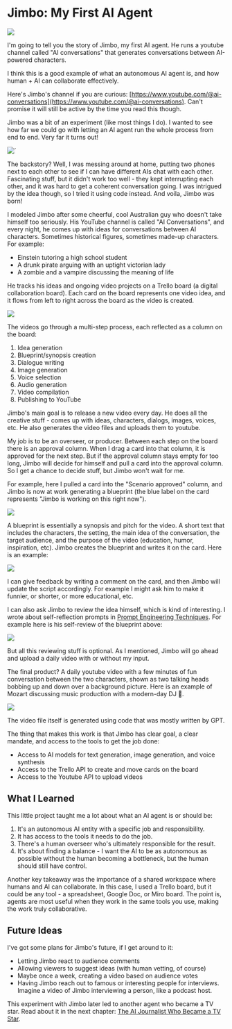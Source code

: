 # Jimbo: My First AI Agent

![](../.gitbook/assets/470-jimbo.png)

I'm going to tell you the story of Jimbo, my first AI agent. He runs a youtube channel called "AI conversations" that generates conversations between AI-powered characters.

I think this is a good example of what an autonomous AI agent is, and how human + AI can collaborate effectively.

Here's Jimbo's channel if you are curious: [https://www.youtube.com/@ai-conversations](https://www.youtube.com/@ai-conversations). Can't promise it will still be active by the time you read this though.

Jimbo was a bit of an experiment (like most things I do). I wanted to see how far we could go with letting an AI agent run the whole process from end to end. Very far it turns out!

![´](../.gitbook/assets/470-jimbos-channel.png)

The backstory? Well, I was messing around at home, putting two phones next to each other to see if I can have different AIs chat with each other. Fascinating stuff, but it didn't work too well - they kept interrupting each other, and it was hard to get a coherent conversation going. I was intrigued by the idea though, so I tried it using code instead. And voila, Jimbo was born!

I modeled Jimbo after some cheerful, cool Australian guy who doesn't take himself too seriously. His YouTube channel is called "AI Conversations", and every night, he comes up with ideas for conversations between AI characters. Sometimes historical figures, sometimes made-up characters. For example:

- Einstein tutoring a high school student
- A drunk pirate arguing with an uptight victorian lady
- A zombie and a vampire discussing the meaning of life

He tracks his ideas and ongoing video projects on a Trello board (a digital collaboration board). Each card on the board represents one video idea, and it flows from left to right across the board as the video is created.

![](../.gitbook/assets/470-trello.png)

The videos go through a multi-step process, each reflected as a column on the board:

1. Idea generation
2. Blueprint/synopsis creation
3. Dialogue writing
4. Image generation
5. Voice selection
6. Audio generation
7. Video compilation
8. Publishing to YouTube

Jimbo's main goal is to release a new video every day. He does all the creative stuff - comes up with ideas, characters, dialogs, images, voices, etc. He also generates the video files and uploads them to youtube.

My job is to be an overseer, or producer. Between each step on the board there is an approval column. When I drag a card into that column, it is approved for the next step. But if the approval column stays empty for too long, Jimbo will decide for himself and pull a card into the approval column. So I get a chance to decide stuff, but Jimbo won't wait for me.

For example, here I pulled a card into the "Scenario approved" column, and Jimbo is now at work generating a blueprint (the blue label on the card represents "Jimbo is working on this right now").

![](../.gitbook/assets/470-trello-2.png)

A blueprint is essentially a synopsis and pitch for the video. A short text that includes the characters, the setting, the main idea of the conversation, the target audience, and the purpose of the video (education, humor, inspiration, etc). Jimbo creates the blueprint and writes it on the card. Here is an example:

![](../.gitbook/assets/470-blueprint.png)

I can give feedback by writing a comment on the card, and then Jimbo will update the script accordingly. For example I might ask him to make it funnier, or shorter, or more educational, etc.

I can also ask Jimbo to review the idea himself, which is kind of interesting. I wrote about self-reflection prompts in [Prompt Engineering Techniques](460-prompt-engineering-techniques.md). For example here is his self-review of the blueprint above:

![](../.gitbook/assets/470-review.png)

But all this reviewing stuff is optional. As I mentioned, Jimbo will go ahead and upload a daily video with or without my input.

The final product? A daily youtube video with a few minutes of fun conversation between the two characters, shown as two talking heads bobbing up and down over a background picture. Here is an example of Mozart discussing music production with a modern-day DJ 🙂.

![](../.gitbook/assets/470-video.png)

The video file itself is generated using code that was mostly written by GPT.

The thing that makes this work is that Jimbo has clear goal, a clear mandate, and access to the tools to get the job done:

- Access to AI models for text generation, image generation, and voice synthesis
- Access to the Trello API to create and move cards on the board
- Access to the Youtube API to upload videos

## What I Learned

This little project taught me a lot about what an AI agent is or should be:

1. It's an autonomous AI entity with a specific job and responsibility.
2. It has access to the tools it needs to do the job.
3. There's a human overseer who's ultimately responsible for the result.
4. It's about finding a balance - I want the AI to be as autonomous as possible without the human becoming a bottleneck, but the human should still have control.

Another key takeaway was the importance of a shared workspace where humans and AI can collaborate. In this case, I used a Trello board, but it could be any tool - a spreadsheet, Google Doc, or Miro board. The point is, agents are most useful when they work in the same tools you use, making the work truly collaborative.

## Future Ideas

I've got some plans for Jimbo's future, if I get around to it:

- Letting Jimbo react to audience comments
- Allowing viewers to suggest ideas (with human vetting, of course)
- Maybe once a week, creating a video based on audience votes
- Having Jimbo reach out to famous or interesting people for interviews. Imagine a video of Jimbo interviewing a person, like a podcast host.

This experiment with Jimbo later led to another agent who became a TV star. Read about it in the next chapter: [The AI Journalist Who Became a TV Star](480-journalist.md).
